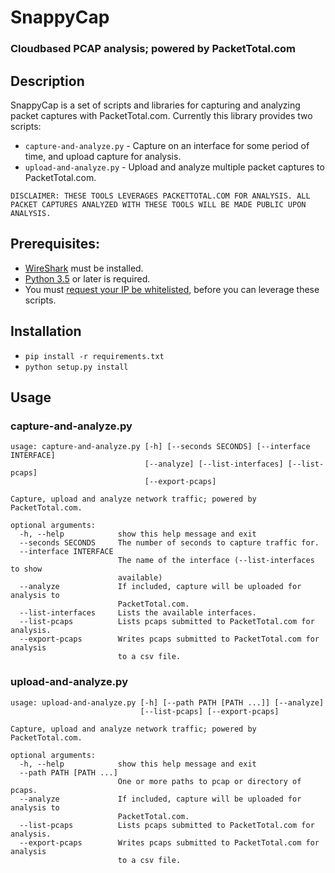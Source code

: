 # SnappyCap
### Cloudbased PCAP analysis; powered by PacketTotal.com

## Description
SnappyCap is a set of scripts and libraries for capturing and analyzing packet captures with PacketTotal.com.
Currently this library provides two scripts:

  - `capture-and-analyze.py` - Capture on an interface for some period of time, and upload capture for analysis.
  - `upload-and-analyze.py` - Upload and analyze multiple packet captures to PacketTotal.com.

```
DISCLAIMER: THESE TOOLS LEVERAGES PACKETTOTAL.COM FOR ANALYSIS. ALL PACKET CAPTURES ANALYZED WITH THESE TOOLS WILL BE MADE PUBLIC UPON ANALYSIS.
```

## Prerequisites:
 - [WireShark](https://www.wireshark.org/download.html) must be installed.
 - [Python 3.5](https://www.python.org/downloads/) or later is required.
 - You must [request your IP be whitelisted](https://goo.gl/forms/qRE67TO1MC5pual22), before you can leverage these scripts.


## Installation
- `pip install -r requirements.txt`
- `python setup.py install`


## Usage

### capture-and-analyze.py

```
usage: capture-and-analyze.py [-h] [--seconds SECONDS] [--interface INTERFACE]
                              [--analyze] [--list-interfaces] [--list-pcaps]
                              [--export-pcaps]

Capture, upload and analyze network traffic; powered by PacketTotal.com.

optional arguments:
  -h, --help            show this help message and exit
  --seconds SECONDS     The number of seconds to capture traffic for.
  --interface INTERFACE
                        The name of the interface (--list-interfaces to show
                        available)
  --analyze             If included, capture will be uploaded for analysis to
                        PacketTotal.com.
  --list-interfaces     Lists the available interfaces.
  --list-pcaps          Lists pcaps submitted to PacketTotal.com for analysis.
  --export-pcaps        Writes pcaps submitted to PacketTotal.com for analysis
                        to a csv file.
```


### upload-and-analyze.py

```
usage: upload-and-analyze.py [-h] [--path PATH [PATH ...]] [--analyze]
                             [--list-pcaps] [--export-pcaps]

Capture, upload and analyze network traffic; powered by PacketTotal.com.

optional arguments:
  -h, --help            show this help message and exit
  --path PATH [PATH ...]
                        One or more paths to pcap or directory of pcaps.
  --analyze             If included, capture will be uploaded for analysis to
                        PacketTotal.com.
  --list-pcaps          Lists pcaps submitted to PacketTotal.com for analysis.
  --export-pcaps        Writes pcaps submitted to PacketTotal.com for analysis
                        to a csv file.
```